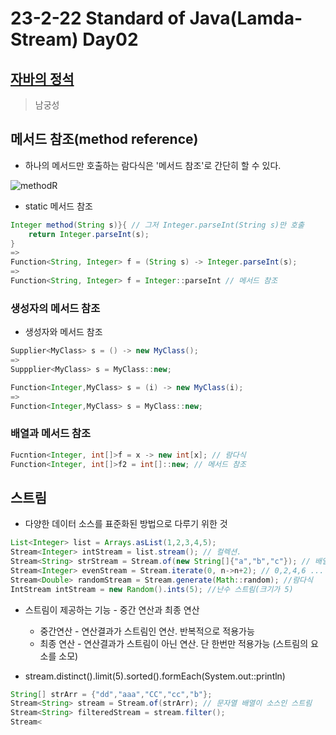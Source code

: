 # 23-2-22 Standard of Java(Lamda-Stream)  Day02

## [자바의 정석](https://www.youtube.com/watch?v=7Kyf4mMjbTQ)

> 남궁성

## 메서드 참조(method reference)

- 하나의 메서드만 호출하는 람다식은 '메서드 참조'로 간단히 할 수 있다.

![methodR](C:\Users\김민식\Pictures\methodR.png)

- static 메서드 참조

```java
Integer method(String s)}{ // 그저 Integer.parseInt(String s)만 호출
    return Integer.parseInt(s);
}
=>
Function<String, Integer> f = (String s) -> Integer.parseInt(s);
=>
Function<String, Integer> f = Integer::parseInt // 메서드 참조
```

### 생성자의 메서드 참조

- 생성자와 메서드 참조

```java
Supplier<MyClass> s = () -> new MyClass();
=>
Suppplier<MyClass> s = MyClass::new;

Function<Integer,MyClass> s = (i) -> new MyClass(i);
=>
Function<Integer,MyClass> s = MyClass::new;
```

### 배열과 메서드 참조

```java
Fucntion<Integer, int[]>f = x -> new int[x]; // 람다식
Function<Integer, int[]>f2 = int[]::new; // 메서드 참조
```

## 스트림

- 다양한 데이터 소스를 표준화된 방법으로 다루기 위한 것

```java
List<Integer> list = Arrays.asList(1,2,3,4,5);
Stream<Integer> intStream = list.stream(); // 컬렉션.
Stream<String> strStream = Stream.of(new String[]{"a","b","c"}); // 배열
Stream<Integer> evenStream = Stream.iterate(0, n->n+2); // 0,2,4,6 ...
Stream<Double> randomStream = Stream.generate(Math::random); //람다식
IntStream intStream = new Random().ints(5); //난수 스트림(크기가 5)
```

- 스트림이 제공하는  기능 - 중간 연산과 최종 연산
  - 중간연산 - 연산결과가 스트림인 연산. 반복적으로 적용가능
  - 최종 연산 - 연산결과가 스트림이 아닌 연산. 단 한번만 적용가능 (스트림의 요소를 소모)

- stream.distinct().limit(5).sorted().formEach(System.out::println)

```java
String[] strArr = {"dd","aaa","CC","cc","b"};
Stream<String> stream = Stream.of(strArr); // 문자열 배열이 소스인 스트림
Stream<String> filteredStream = stream.filter();
Stream<
```

